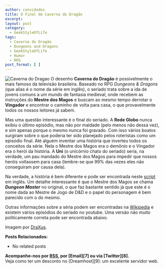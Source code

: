 ```yaml
---
author: convidados
title: O Final de Caverna do Dragão
excerpt:
layout: post
category:
  - GeekStyleOfLife
tags:
  - Caverna do Dragão
  - Dungeons and Dragons
  - GeekStyleOfLife
  - Humor
  - RPG
post_format: [ ]
---
```

![Caverna do Dragao][1] O desenho **Caverna do Dragão** é possivelmente o mais famoso da televisão brasileira. Baseado no RPG *Dungeons & Dragons* (que alias é o nome da série em inglês), o seriado trata sobre a ida de jovens comuns a um mundo de fantasia medieval, onde recebem as instruções do **Mestre dos Magos** e buscam ao mesmo tempo derrotar o **Vingador** e encontrar o caminho de volta para casa, o que provavelmente todos os nossos leitores já sabem. 

Mas uma questão interessante é o final do seriado. A **Rede Globo** nunca exibiu o último episódio, mas não por maldade (pelo menos não dessa vez), e sim apenas porque o mesmo nunca foi gravado. Com isso vários boatos surgiram sobre o que poderia ter sido planejado pelos roteristas como um episódio final. Até alguém inventar uma história que inverteu todos os conceitos da série. Nela o Mestre dos Magos era o demônio e o Vingador era o herói da história. A **Uni** (o unicórnio chato do seriado) seria, na verdade, um pau mandado do Mestre dos Magos para impedir que nossos heróis voltassem para casa (lembre-se que 99% das vezes eles não conseguiram por causa dela). 

Na verdade, a história é bem diferente e pode ser encontrada neste [script][2] em inglês. Um detalhe interessante é que o Mestre dos Magos se chama ***Dungeon Master*** no original, o que faz bastante sentido já que este é o nome dada ao Mestre de Jogo de D&D e o papel do personagem é bem parecido com o do mesmo. 

Outras informações sobre a séria podem ser encontradas na [Wikipedia][3] e existem vários episódios do seriado no youtube. Uma versão não muito politicamente correta pode ser encontrada abaixo. 



Imagem por [DraXus][4].

**Posts Relacionados:** 
*   No related posts









**Acompanhe-nos por [ RSS][6], por [Email][7] ou via [Twitter][8].**  
Veja como ter um desconto no [Dreamhost][9]: um excelente servidor web.

 [1]: http://vidageek.net/wp-content/uploads/2008/09/caverna-do-dragao.jpg
 [2]: http://www.twiztv.com/scripts/dungeonsanddragons.htm "script"
 [3]: http://en.wikipedia.org/wiki/Dungeons_&_Dragons_(TV_series) "Wikipedia"
 [4]: http://flickr.com/photos/draxus/2302162931/ "DraXus"
 [5]: https://twitter.com/share
 [6]: http://feeds.feedburner.com/VidaGeek



